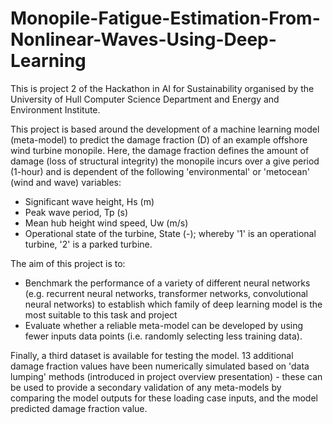 # Monopile-Fatigue-Estimation-From-Nonlinear-Waves-Using-Deep-Learning

This is project 2 of the Hackathon in AI for Sustainability organised by the University of Hull Computer Science Department and Energy and Environment Institute.

This project is based around the development of a machine learning model (meta-model) to predict the damage fraction (D) of an example offshore wind turbine monopile. Here, the damage fraction defines the amount of damage (loss of structural integrity) the monopile incurs over a give period (1-hour) and is dependent of the following 'environmental' or 'metocean' (wind and wave) variables:

- Significant wave height, Hs (m)
- Peak wave period, Tp (s)
- Mean hub height wind speed, Uw (m/s)
- Operational state of the turbine, State (-); whereby '1' is an operational turbine, '2' is a parked turbine.

The aim of this project is to:

- Benchmark the performance of a variety of different neural networks (e.g. recurrent neural networks, transformer networks, convolutional neural networks) to establish which family of deep learning model is the most suitable to this task and project
- Evaluate whether a reliable meta-model can be developed by using fewer inputs data points (i.e. randomly selecting less training data).

Finally, a third dataset is available for testing the model. 13 additional damage fraction values have been numerically simulated based on 'data lumping' methods (introduced in project overview presentation) - these can be used to provide a secondary validation of any meta-models by comparing the model outputs for these loading case inputs, and the model predicted damage fraction value.


